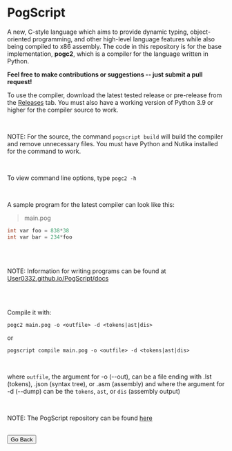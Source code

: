 # PogScript

A new, C-style language which aims to provide dynamic typing, object-oriented programming, and other high-level language features while also being compiled to x86 assembly. The code in this repository is for the base implementation, **pogc2**, which is a compiler for the language written in Python.

**Feel free to make contributions or suggestions -- just submit a pull request!**

To use the compiler, download the latest tested release or pre-release from the [Releases](https://github.com/User0332/PogScript/releases) tab. You must also have a working version of Python 3.9 or higher for the compiler source to work.

<br/>

NOTE: For the source, the command `pogscript build` will build the compiler and remove unnecessary files. You must have Python and Nutika installed for the command to work.

<br/>

To view command line options, type ```pogc2 -h```

<br/>

A sample program for the latest compiler can look like this:

>main.pog

```c
int var foo = 838*38
int var bar = 234*foo
```

<br/>
<br/>

NOTE: Information for writing programs can be found at [User0332.github.io/PogScript/docs](docs)

<br/>
<br/>

Compile it with:

```console
pogc2 main.pog -o <outfile> -d <tokens|ast|dis>
```

or

```console
pogscript compile main.pog -o <outfile> -d <tokens|ast|dis>
```

<br/>

where `outfile`, the argument for -o (--out), can be a file ending with .lst (tokens), .json (syntax tree), or .asm (assembly) and where the argument for -d (--dump) can be the `tokens`, `ast`, or `dis` (assembly output)

<br/>

NOTE: The PogScript repository can be found [here](https://github.com/User0332/PogScript/)

<br/>

<form method="get" action="../">
	<button type="submit">Go Back</button>
</form>
